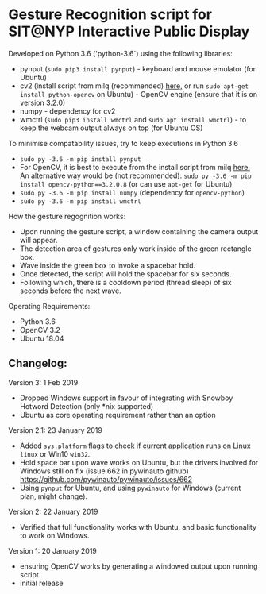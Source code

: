 # Gesture Recognition script for SIT@NYP Interactive Public Display
Developed on Python 3.6 ('python-3.6`) using the following libraries:
  - pynput (`sudo pip3 install pynput`) - keyboard and mouse emulator (for Ubuntu)
  - cv2 (install script from milq (recommended) [here,](opencv-install.sh) or run `sudo apt-get install python-opencv` on Ubuntu) - OpenCV engine (ensure that it is on version 3.2.0)
  - numpy - dependency for cv2
  - wmctrl (`sudo pip3 install wmctrl` and `sudo apt install wmctrl`) - to keep the webcam output always on top (for Ubuntu OS)
  
To minimise compatability issues, try to keep executions in Python 3.6 
- `sudo py -3.6 -m pip install pynput`
- For OpenCV, it is best to execute from the install script from milq [here.](opencv-install.sh) An alternative way would be (not recommended): `sudo py -3.6 -m pip install opencv-python==3.2.0.8` (or can use `apt-get` for Ubuntu)
- `sudo py -3.6 -m pip install numpy` (dependency for `opencv-python`)
- `sudo py -3.6 -m pip install wmctrl` 

How the gesture regognition works:
- Upon running the gesture script, a window containing the camera output will appear.
- The detection area of gestures only work inside of the green rectangle box.
- Wave inside the green box to invoke a spacebar hold.
- Once detected, the script will hold the spacebar for six seconds.
- Following which, there is a cooldown period (thread sleep) of six seconds before the next wave.

Operating Requirements:
- Python 3.6
- OpenCV 3.2
- Ubuntu 18.04

## Changelog:
Version 3: 1 Feb 2019
- Dropped Windows support in favour of integrating with Snowboy Hotword Detection (only \*nix supported)
- Ubuntu as core operating requirement rather than an option

Version 2.1: 23 January 2019
- Added `sys.platform` flags to check if current application runs on Linux `linux` or Win10 `win32`.
- Hold space bar upon wave works on Ubuntu, but the drivers involved for Windows still on fix (issue 662 in pywinauto github) https://github.com/pywinauto/pywinauto/issues/662
- Using `pynput` for Ubuntu, and using `pywinauto` for Windows (current plan, might change).

Version 2: 22 January 2019
- Verified that full functionality works with Ubuntu, and basic functionality to work on Windows.

Version 1: 20 January 2019
- ensuring OpenCV works by generating a windowed output upon running script.
- initial release

